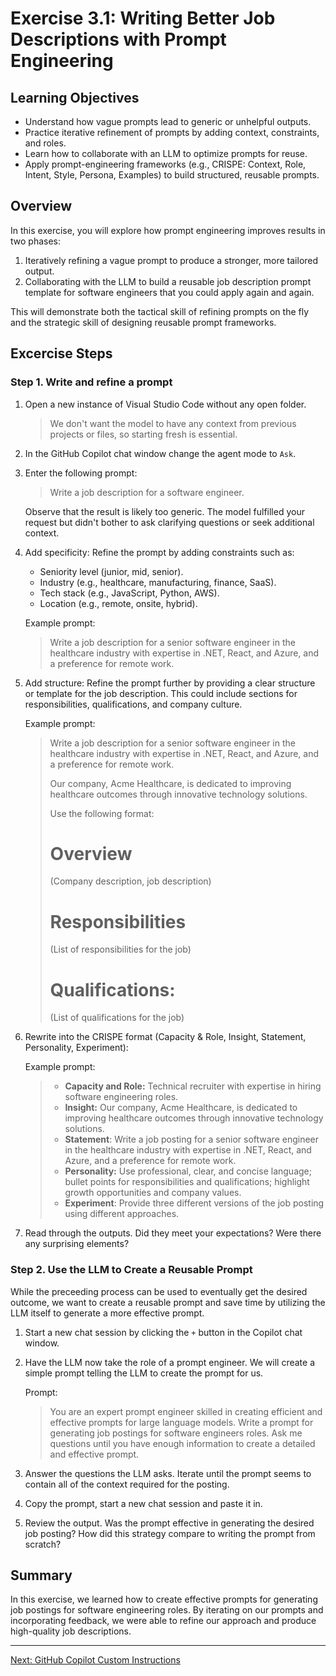 # Exercise 3.1: Writing Better Job Descriptions with Prompt Engineering

## Learning Objectives

- Understand how vague prompts lead to generic or unhelpful outputs.
- Practice iterative refinement of prompts by adding context, constraints, and roles.
- Learn how to collaborate with an LLM to optimize prompts for reuse.
- Apply prompt-engineering frameworks (e.g., CRISPE: Context, Role, Intent, Style, Persona, Examples) to build structured, reusable prompts.

## Overview

In this exercise, you will explore how prompt engineering improves results in two phases:

1. Iteratively refining a vague prompt to produce a stronger, more tailored output.
1. Collaborating with the LLM to build a reusable job description prompt template for software engineers that you could apply again and again.

This will demonstrate both the tactical skill of refining prompts on the fly and the strategic skill of designing reusable prompt frameworks.


## Excercise Steps

### Step 1. Write and refine a prompt

1. Open a new instance of Visual Studio Code without any open folder.
    
    > We don't want the model to have any context from previous projects or files, so starting fresh is essential.

1. In the GitHub Copilot chat window change the agent mode to ``Ask``.

1. Enter the following prompt:

    > Write a job description for a software engineer.

    Observe that the result is likely too generic. The model fulfilled your request but didn't bother to ask clarifying questions or seek additional context.

1. Add specificity: Refine the prompt by adding constraints such as:
    - Seniority level (junior, mid, senior).
    - Industry (e.g., healthcare, manufacturing, finance, SaaS).
    - Tech stack (e.g., JavaScript, Python, AWS).
    - Location (e.g., remote, onsite, hybrid).

    Example prompt:
    > Write a job description for a senior software engineer in the healthcare industry with expertise in .NET, React, and Azure, and a preference for remote work.

1. Add structure: Refine the prompt further by providing a clear structure or template for the job description. This could include sections for responsibilities, qualifications, and company culture.
    
    Example prompt:
    > Write a job description for a senior software engineer in the healthcare industry with expertise in .NET, React, and Azure, and a preference for remote work.
    > 
    > Our company, Acme Healthcare, is dedicated to improving healthcare outcomes through innovative technology solutions.
    > 
    > Use the following format:
    > 
    > # Overview
    > 
    > (Company description, job description)
    > 
    > # Responsibilities
    > 
    > (List of responsibilities for the job)
    > 
    > # Qualifications:
    > 
    > (List of qualifications for the job)

1. Rewrite into the CRISPE format (Capacity & Role, Insight, Statement, Personality, Experiment):

    Example prompt:
    > - **Capacity and Role:** Technical recruiter with expertise in hiring software engineering roles.
    > - **Insight:** Our company, Acme Healthcare, is dedicated to improving healthcare outcomes through innovative technology solutions.
    > - **Statement**: Write a job posting for a senior software engineer in the healthcare industry with expertise in .NET, React, and Azure, and a preference for remote work.
    > - **Personality:** Use professional, clear, and concise language; bullet points for responsibilities and qualifications; highlight growth opportunities and company values.  
    > - **Experiment**: Provide three different versions of the job posting using different approaches.

1. Read through the outputs. Did they meet your expectations? Were there any surprising elements?

### Step 2. Use the LLM to Create a Reusable Prompt

While the preceeding process can be used to eventually get the desired outcome, we want to create a reusable prompt and save time by utilizing the LLM itself to generate a more effective prompt.

1. Start a new chat session by clicking the ``+`` button in the Copilot chat window.

1. Have the LLM now take the role of a prompt engineer. We will create a simple prompt telling the LLM to create the prompt for us.

    Prompt:
    > You are an expert prompt engineer skilled in creating efficient and effective prompts for large language models.
    > Write a prompt for generating job postings for software engineers roles.
    > Ask me questions until you have enough information to create a detailed and effective prompt.

1. Answer the questions the LLM asks. Iterate until the prompt seems to contain all of the context required for the posting.

1. Copy the prompt, start a new chat session and paste it in.

1. Review the output. Was the prompt effective in generating the desired job posting? How did this strategy compare to writing the prompt from scratch?

## Summary

In this exercise, we learned how to create effective prompts for generating job postings for software engineering roles. By iterating on our prompts and incorporating feedback, we were able to refine our approach and produce high-quality job descriptions.

---

[Next: GitHub Copilot Custom Instructions](../4.1-instructions/README.md)
